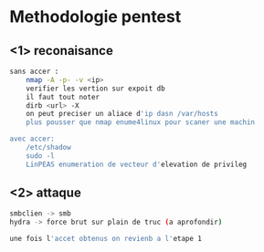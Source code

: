 # Methodologie pentest

## <1> reconaisance

```bash
sans accer : 
	nmap -A -p- -v <ip>
	verifier les vertion sur expoit db
	il faut tout noter
	dirb <url> -X
	on peut preciser un aliace d'ip dasn /var/hosts
	plus pousser que nmap enume4linux pour scaner une machin

avec accer:
	/etc/shadow
	sudo -l
	LinPEAS enumeration de vecteur d'elevation de privileg
```

## <2> attaque

```bash
smbclien -> smb
hydra -> force brut sur plain de truc (a aprofondir)

une fois l'accet obtenus on revienb a l'etape 1
```

